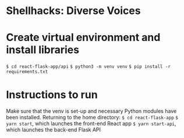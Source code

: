 # Shellhacks: Diverse Voices

# Create virtual environment and install libraries
`$ cd react-flask-app/api`
`$ python3 -m venv venv`
`$ pip install -r requirements.txt`

# Instructions to run
Make sure that the venv is set-up and necessary Python modules have been installed. Returning to the home directory:
`$ cd react-flask-app`
`$ yarn start`, which launches the front-end React app 
`$ yarn start-api`, which launches the back-end Flask API
